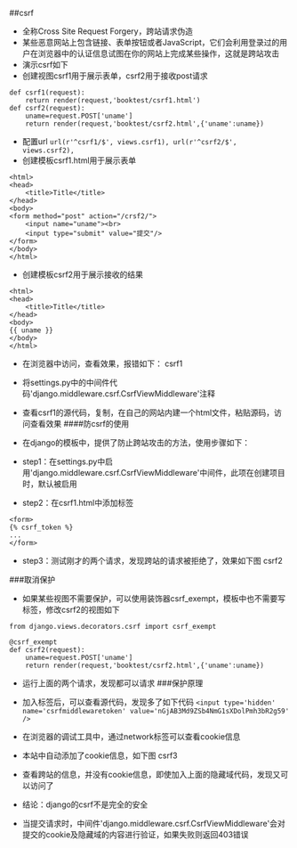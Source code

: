 ##csrf
+ 全称Cross Site Request Forgery，跨站请求伪造
+ 某些恶意网站上包含链接、表单按钮或者JavaScript，它们会利用登录过的用户在浏览器中的认证信息试图在你的网站上完成某些操作，这就是跨站攻击
+ 演示csrf如下
+ 创建视图csrf1用于展示表单，csrf2用于接收post请求
```
def csrf1(request):
    return render(request,'booktest/csrf1.html')
def csrf2(request):
    uname=request.POST['uname']
    return render(request,'booktest/csrf2.html',{'uname':uname})
```
+ 配置url
`url(r'^csrf1/$', views.csrf1),
url(r'^csrf2/$', views.csrf2),`
+ 创建模板csrf1.html用于展示表单
```
<html>
<head>
    <title>Title</title>
</head>
<body>
<form method="post" action="/crsf2/">
    <input name="uname"><br>
    <input type="submit" value="提交"/>
</form>
</body>
</html>
```
+ 创建模板csrf2用于展示接收的结果
```
<html>
<head>
    <title>Title</title>
</head>
<body>
{{ uname }}
</body>
</html>
```
+ 在浏览器中访问，查看效果，报错如下：
csrf1

+ 将settings.py中的中间件代码'django.middleware.csrf.CsrfViewMiddleware'注释
+ 查看csrf1的源代码，复制，在自己的网站内建一个html文件，粘贴源码，访问查看效果
####防csrf的使用
+ 在django的模板中，提供了防止跨站攻击的方法，使用步骤如下：
+ step1：在settings.py中启用'django.middleware.csrf.CsrfViewMiddleware'中间件，此项在创建项目时，默认被启用
+ step2：在csrf1.html中添加标签
```
<form>
{% csrf_token %}
...
</form>
```
+ step3：测试刚才的两个请求，发现跨站的请求被拒绝了，效果如下图
csrf2

###取消保护
+ 如果某些视图不需要保护，可以使用装饰器csrf_exempt，模板中也不需要写标签，修改csrf2的视图如下
```
from django.views.decorators.csrf import csrf_exempt

@csrf_exempt
def csrf2(request):
    uname=request.POST['uname']
    return render(request,'booktest/csrf2.html',{'uname':uname})
```
+ 运行上面的两个请求，发现都可以请求
###保护原理
+ 加入标签后，可以查看源代码，发现多了如下代码
`<input type='hidden' name='csrfmiddlewaretoken' value='nGjAB3Md9ZSb4NmG1sXDolPmh3bR2g59' />`
+ 在浏览器的调试工具中，通过network标签可以查看cookie信息
+ 本站中自动添加了cookie信息，如下图
csrf3

+ 查看跨站的信息，并没有cookie信息，即使加入上面的隐藏域代码，发现又可以访问了
+ 结论：django的csrf不是完全的安全
+ 当提交请求时，中间件'django.middleware.csrf.CsrfViewMiddleware'会对提交的cookie及隐藏域的内容进行验证，如果失败则返回403错误
